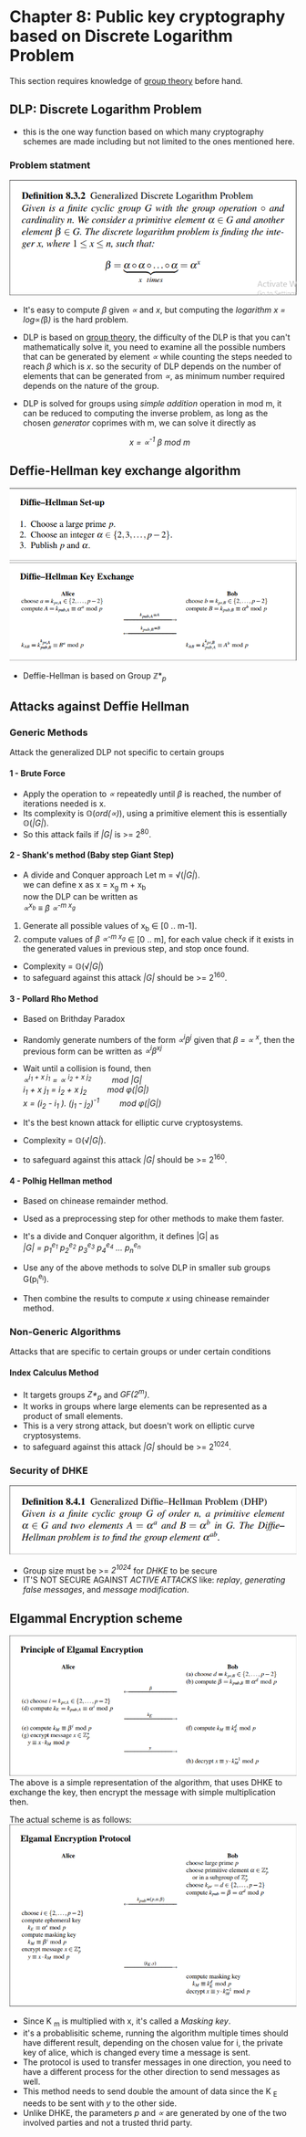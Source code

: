 # Chapter 8: Public key cryptography based on Discrete Logarithm Problem

This section requires knowledge of [group theory](../Math/group-theory.md) before hand.

## DLP: Discrete Logarithm Problem
- this is the one way function based on which many cryptography schemes are made including but not limited to the ones mentioned here.
### Problem statment

![Generalized DLP](../images/ch8-DH-generalised-DLP.png)

- It's easy to compute *&beta;* given *&prop;* and *x*, but computing the *logarithm x = log*&prop;*(*&beta;*)* is the hard problem.

- DLP is based on [group theory](../Math/group-theory.md), the difficulty of the DLP is that you can't mathematically solve it, you need to examine all the possible numbers that can be generated by element *&prop;* while counting the steps needed to reach *&beta;* which is *x*. so the security of DLP depends on the number of elements that can be generated from *&prop;*, as minimum number required depends on the nature of the group.

- DLP is solved for groups using *simple addition* operation in mod m, it can be reduced to computing the inverse problem, as long as the chosen *generator* coprimes with m, we can solve it directly as
_<p align='center'>x = &prop;<sup>-1</sup> &beta; mod m</p>_


## Deffie-Hellman key exchange algorithm
![](../images/ch8-DH-init.png)
![](../images/ch8-DH-process.png)

- Deffie-Hellman is based on Group &Zopf;*<sub>_p_</sub>

## Attacks against Deffie Hellman

### Generic Methods
Attack the generalized DLP not specific to certain groups
#### 1 - Brute Force
- Apply the operation to *&prop;* repeatedly until *&beta;* is reached, the number of iterations needed is x.
- Its complexity is &Oopf;(*ord(&prop;)*), using a primitive element this is essentially &Oopf;(*|G|*).
- So this attack fails if *|G|* is >= 2<sup>80</sup>.

#### 2 - Shank's method (Baby step Giant Step)
- A divide and Conquer approach
Let m = &radic;(*|G|*).  
we can define x as x = x<sub>g</sub> m + x<sub>b</sub>  
now the DLP can be written as  
_&prop;<sup>x<sub>b<sub></sup> &equiv; &beta; &prop;<sup>-m x<sub>g<sub></sup>_  

1. Generate all possible values of x<sub>b</sub> &isin; [0 .. m-1].
2. compute values of _&beta; &prop;<sup>-m x<sub>g<sub></sup>_ &isin; [0 .. m], for each value check if it exists in the generated values in previous step, and stop once found.
   
- Complexity = &Oopf;(&radic;*|G|*)
- to safeguard against this attack *|G|* should be >= 2<sup>160</sup>.

#### 3 - Pollard Rho Method
- Based on Brithday Paradox
- Randomly generate numbers of the form _&prop;<sup>i</sup>&beta;<sup>j</sup>_
  given that _&beta; = &prop; <sup>x<sup>_, then the previous form can be written as _&prop;<sup>i</sup>&beta;<sup>xj</sup>_
- Wait until a collision is found, then  
  _&prop;<sup>i<sub>1</sub> + x j<sub>1</sub></sup> = &prop; <sup>i<sub>2</sub> + x j<sub>2</sub></sup> &#8195;&#8195; mod |G|_  
  _i<sub>1</sub> + x j<sub>1</sub> = i<sub>2</sub> + x j<sub>2</sub> &#8195;&#8195; mod &phi;(|G|)_  
  _x = (i<sub>2</sub> - i<sub>1</sub> ). (j<sub>1</sub> - j<sub>2</sub>)<sup>-1</sup> &#8195;&#8195; mod &phi;(|G|)_  

- It's the best known attack for elliptic curve cryptosystems.  
- Complexity = &Oopf;(&radic;*|G|*).
- to safeguard against this attack *|G|* should be >= 2<sup>160</sup>.

#### 4 - Polhig Hellman method
- Based on chinease remainder method.
- Used as a preprocessing step for other methods to make them faster.
- It's a divide and Conquer algorithm, it defines |G| as  
  _|G| = p<sub>1</sub><sup>e<sub>1</sub></sup> p<sub>2</sub><sup>e<sub>2</sub></sup> p<sub>3</sub><sup>e<sub>3</sub></sup> p<sub>4</sub><sup>e<sub>4</sub></sup> ... p<sub>n</sub><sup>e<sub>n</sub></sup>_

- Use any of the above methods to solve DLP in smaller sub groups G(p<sub>i</sub><sup>e<sub>i</sub></sup>).
- Then combine the results to compute _x_ using chinease remainder method.

### Non-Generic Algorithms
Attacks that are specific to certain groups or under certain conditions

#### Index Calculus Method
- It targets groups _Z*<sub>p</sub>_ and _GF(2<sup>m</sup>)_.
- It works in groups where large elements can be represented as a product of small elements.
- This is a very strong attack, but doesn't work on elliptic curve cryptosystems.
- to safeguard against this attack *|G|* should be >= 2<sup>1024</sup>.

### Security of DHKE
![GDH](../images/ch8-DHP.png)

- Group size must be >= _2<sup>1024</sup>_ for _DHKE_ to be secure
- IT'S NOT SECURE AGAINST _ACTIVE ATTACKS_ like: _replay_, _generating false messages_, and _message modification_.

## Elgammal Encryption scheme
![Elgammal Encryption Scheme](../images/Ch8-Elgammal.png)
The above is a simple representation of the algorithm, that uses DHKE to exchange the key, then encrypt the message with simple multiplication then.

The actual scheme is as follows:
![Elgammal Protocol](../images/Ch8-Elgammal-protocol.png)
- Since K <sub>m</sub> is multiplied with x, it's called a _Masking key_.
- it's a probablisitic scheme, running the algorithm multiple times should have different result, depending on the chosen value for i, the private key of alice, which is changed every time a message is sent.  
- The protocol is used to transfer messages in one direction, you need to have a different process for the other direction to send messages as well.
- This method needs to send double the amount of data since the K <sub>E</sub> needs to be sent with _y_ to the other side.
- Unlike DHKE, the parameters _p_ and _&prop;_ are generated by one of the two involved parties and not a trusted thrid party.